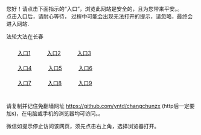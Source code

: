 您好！请点击下面指示的“入口”，浏览此网站是安全的，且为您带来平安。。 <br/>
点击入口后，请耐心等待， 过程中可能会出现无法打开的提示，请忽略，最终会进入网站. </br>

法轮大法在长春<br/>
<div style="padding:10px"><a style="margin:20px" target="_blank" href="https://d255htj7woytyh.cloudfront.net/2Qpsp?jdbnzlde" id="ccLink1" rel="nofollow">入口1</a> <a target="_blank" style="margin:20px" href="https://d300xdfcr96mxf.cloudfront.net/2Qpsp?zjalw" id="ccLink2" rel="nofollow">入口2</a> <a style="margin:20px" target="_blank" href="https://d3tc1n2bil39gx.cloudfront.net/2Qpsp?kzugs" id="ccLink3" rel="nofollow">入口3</a></div>

<div style="padding:10px" ><a style="margin:20px" target="_blank" href="https://d255htj7woytyh.cloudfront.net/2Qpsp?jdbnzlde" id="ccLink4" rel="nofollow">入口4</a> <a style="margin:20px" href="https://d300xdfcr96mxf.cloudfront.net/2Qpsp?zjalw" target="_blank" id="ccLink5" rel="nofollow">入口5</a> <a style="margin:20px" href="https://d3tc1n2bil39gx.cloudfront.net/2Qpsp?kzugs" target="_blank" id="ccLink6" rel="nofollow">入口6</a></div>

<div style="padding:10px"><a style="margin:20px" target="_blank" href="https://d255htj7woytyh.cloudfront.net/2Qpsp?jdbnzlde" id="ccLink7" rel="nofollow">入口7</a> <a style="margin:20px" href="https://d300xdfcr96mxf.cloudfront.net/2Qpsp?zjalw" target="_blank" id="ccLink8" rel="nofollow">入口8</a> <a style="margin:20px" target="_blank" href="https://d3tc1n2bil39gx.cloudfront.net/2Qpsp?kzugs" id="ccLink9" rel="nofollow">入口9</a></div>

<br/>



请复制并记住免翻墙网址 https://github.com/yntd/changchunzx (http后一定要加s)，在电脑或手机的浏览器均可访问。。<br/>

微信如提示停止访问该网页，须先点击右上角，选择浏览器打开。
